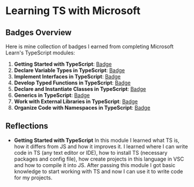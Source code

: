 # Learning TS with Microsoft

## Badges Overview

Here is mine collection of badges I earned from completing Microsoft Learn's TypeScript modules:

1. **Getting Started with TypeScript**: [Badge](https://learn.microsoft.com/api/achievements/share/en-us/SvetaIlina-5865/HYLHV2A8?sharingId=CF3D41B4AA8478B9)
2. **Declare Variable Types in TypeScript**: [Badge]()
3. **Implement Interfaces in TypeScript**: [Badge]()
4. **Develop Typed Functions in TypeScript**: [Badge]()
5. **Declare and Instantiate Classes in TypeScript**: [Badge]()
6. **Generics in TypeScript**: [Badge]()
7. **Work with External Libraries in TypeScript**: [Badge]()
8. **Organize Code with Namespaces in TypeScript**: [Badge]()

## Reflections

- **Getting Started with TypeScript**
  In this module I learned what TS is, how it differs from JS and how it improves it.
  I learned where I can write code in TS (any text editor or IDE), how to install TS (necessary packages and config file), how create projects in this language in VSC and how to compile it into JS.
  After passing this module I got basic knowledge to start working with TS and now I can use it to write code for my projects.
